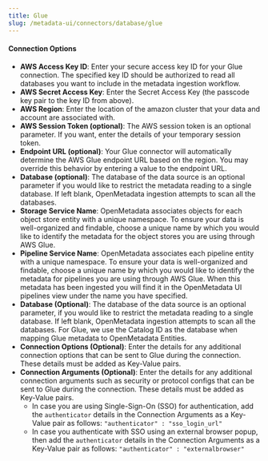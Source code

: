 ```yaml
---
title: Glue
slug: /metadata-ui/connectors/database/glue
---
```


<ConnectorIntro connector="Glue" hasDBT="true"/>

<Requirements />

<MetadataIngestionService connector="Glue"/>

<h4>Connection Options</h4>

- **AWS Access Key ID**: Enter your secure access key ID for your Glue connection. The specified key ID should be authorized to read all databases you want to include in the metadata ingestion workflow.
- **AWS Secret Access Key**: Enter the Secret Access Key (the passcode key pair to the key ID from above).
- **AWS Region**: Enter the location of the amazon cluster that your data and account are associated with.
- **AWS Session Token (optional)**: The AWS session token is an optional parameter. If you want, enter the details of your temporary session token.
- **Endpoint URL (optional)**: Your Glue connector will automatically determine the AWS Glue endpoint URL based on the region. You may override this behavior by entering a value to the endpoint URL.
- **Database (optional)**: The database of the data source is an optional parameter if you would like to restrict the metadata reading to a single database. If left blank, OpenMetadata ingestion attempts to scan all the databases.
- **Storage Service Name**: OpenMetadata associates objects for each object store entity with a unique namespace. To ensure your data is well-organized and findable, choose a unique name by which you would like to identify the metadata for the object stores you are using through AWS Glue.
- **Pipeline Service Name**: OpenMetadata associates each pipeline entity with a unique namespace. To ensure your data is well-organized and findable, choose a unique name by which you would like to identify the metadata for pipelines you are using through AWS Glue. When this metadata has been ingested you will find it in the OpenMetadata UI pipelines view under the name you have specified.
- **Database (Optional)**: The database of the data source is an optional parameter, if you would like to restrict the metadata reading to a single database. If left blank, OpenMetadata ingestion attempts to scan all the databases. For Glue, we use the Catalog ID as the database when mapping Glue metadata to OpenMetadata Entities.
- **Connection Options (Optional)**: Enter the details for any additional connection options that can be sent to Glue during the connection. These details must be added as Key-Value pairs.
- **Connection Arguments (Optional)**: Enter the details for any additional connection arguments such as security or protocol configs that can be sent to Glue during the connection. These details must be added as Key-Value pairs.
    - In case you are using Single-Sign-On (SSO) for authentication, add the `authenticator` details in the Connection Arguments as a Key-Value pair as follows: `"authenticator" : "sso_login_url"`
    - In case you authenticate with SSO using an external browser popup, then add the `authenticator` details in the Connection Arguments as a Key-Value pair as follows: `"authenticator" : "externalbrowser"`


<IngestionScheduleAndDeploy />

<ConnectorOutro connector="Glue" hasDBT="true" />
